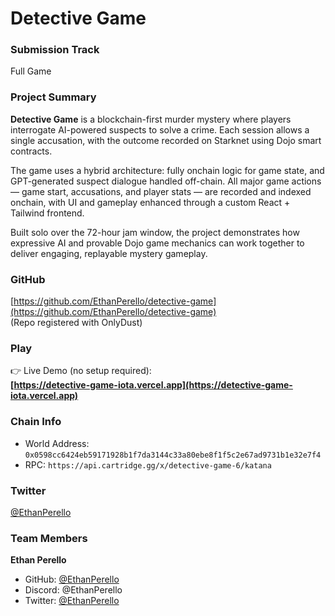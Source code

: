 # Detective Game

### Submission Track
Full Game

### Project Summary

**Detective Game** is a blockchain-first murder mystery where players interrogate AI-powered suspects to solve a crime. Each session allows a single accusation, with the outcome recorded on Starknet using Dojo smart contracts.

The game uses a hybrid architecture: fully onchain logic for game state, and GPT-generated suspect dialogue handled off-chain. All major game actions — game start, accusations, and player stats — are recorded and indexed onchain, with UI and gameplay enhanced through a custom React + Tailwind frontend.

Built solo over the 72-hour jam window, the project demonstrates how expressive AI and provable Dojo game mechanics can work together to deliver engaging, replayable mystery gameplay.

### GitHub

[https://github.com/EthanPerello/detective-game](https://github.com/EthanPerello/detective-game)  
(Repo registered with OnlyDust)

### Play

👉 Live Demo (no setup required):  
**[https://detective-game-iota.vercel.app](https://detective-game-iota.vercel.app)**

### Chain Info

- World Address: `0x0598cc6424eb59171928b1f7da3144c33a80ebe8f1f5c2e67ad9731b1e32e7f4`
- RPC: `https://api.cartridge.gg/x/detective-game-6/katana`

### Twitter

[@EthanPerello](https://twitter.com/EthanPerello)

### Team Members

**Ethan Perello**

- GitHub: [@EthanPerello](https://github.com/EthanPerello)
- Discord: @EthanPerello
- Twitter: [@EthanPerello](https://twitter.com/EthanPerello)
